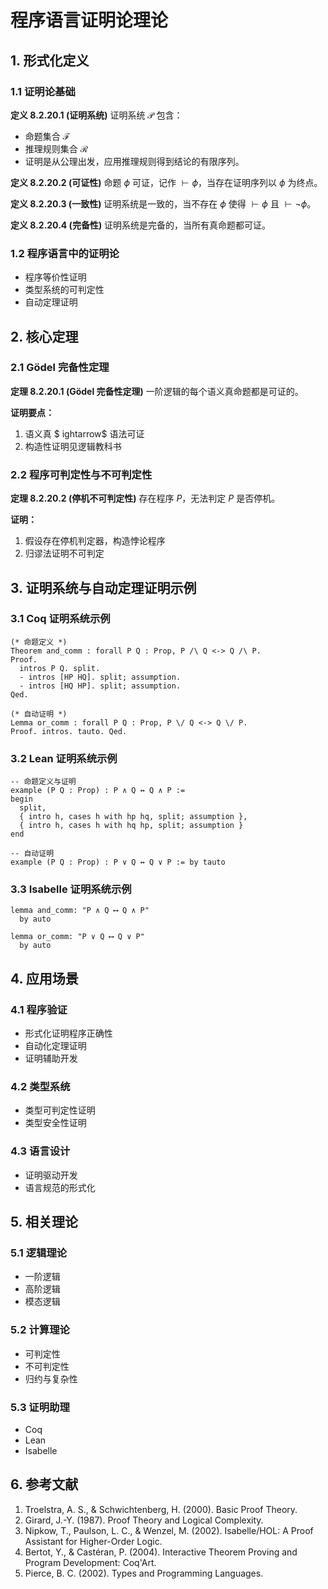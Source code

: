 # 程序语言证明论理论

## 1. 形式化定义

### 1.1 证明论基础

**定义 8.2.20.1 (证明系统)**
证明系统 $\mathcal{P}$ 包含：

- 命题集合 $\mathcal{F}$
- 推理规则集合 $\mathcal{R}$
- 证明是从公理出发，应用推理规则得到结论的有限序列。

**定义 8.2.20.2 (可证性)**
命题 $\phi$ 可证，记作 $\vdash \phi$，当存在证明序列以 $\phi$ 为终点。

**定义 8.2.20.3 (一致性)**
证明系统是一致的，当不存在 $\phi$ 使得 $\vdash \phi$ 且 $\vdash \neg \phi$。

**定义 8.2.20.4 (完备性)**
证明系统是完备的，当所有真命题都可证。

### 1.2 程序语言中的证明论

- 程序等价性证明
- 类型系统的可判定性
- 自动定理证明

## 2. 核心定理

### 2.1 Gödel 完备性定理

**定理 8.2.20.1 (Gödel 完备性定理)**
一阶逻辑的每个语义真命题都是可证的。

**证明要点：**

1. 语义真 $
ightarrow$ 语法可证
2. 构造性证明见逻辑教科书

### 2.2 程序可判定性与不可判定性

**定理 8.2.20.2 (停机不可判定性)**
存在程序 $P$，无法判定 $P$ 是否停机。

**证明：**

1. 假设存在停机判定器，构造悖论程序
2. 归谬法证明不可判定

## 3. 证明系统与自动定理证明示例

### 3.1 Coq 证明系统示例

```coq
(* 命题定义 *)
Theorem and_comm : forall P Q : Prop, P /\ Q <-> Q /\ P.
Proof.
  intros P Q. split.
  - intros [HP HQ]. split; assumption.
  - intros [HQ HP]. split; assumption.
Qed.

(* 自动证明 *)
Lemma or_comm : forall P Q : Prop, P \/ Q <-> Q \/ P.
Proof. intros. tauto. Qed.
```

### 3.2 Lean 证明系统示例

```lean
-- 命题定义与证明
example (P Q : Prop) : P ∧ Q ↔ Q ∧ P :=
begin
  split,
  { intro h, cases h with hp hq, split; assumption },
  { intro h, cases h with hq hp, split; assumption }
end

-- 自动证明
example (P Q : Prop) : P ∨ Q ↔ Q ∨ P := by tauto
```

### 3.3 Isabelle 证明系统示例

```isabelle
lemma and_comm: "P ∧ Q ⟷ Q ∧ P"
  by auto

lemma or_comm: "P ∨ Q ⟷ Q ∨ P"
  by auto
```

## 4. 应用场景

### 4.1 程序验证

- 形式化证明程序正确性
- 自动化定理证明
- 证明辅助开发

### 4.2 类型系统

- 类型可判定性证明
- 类型安全性证明

### 4.3 语言设计

- 证明驱动开发
- 语言规范的形式化

## 5. 相关理论

### 5.1 逻辑理论

- 一阶逻辑
- 高阶逻辑
- 模态逻辑

### 5.2 计算理论

- 可判定性
- 不可判定性
- 归约与复杂性

### 5.3 证明助理

- Coq
- Lean
- Isabelle

## 6. 参考文献

1. Troelstra, A. S., & Schwichtenberg, H. (2000). Basic Proof Theory.
2. Girard, J.-Y. (1987). Proof Theory and Logical Complexity.
3. Nipkow, T., Paulson, L. C., & Wenzel, M. (2002). Isabelle/HOL: A Proof Assistant for Higher-Order Logic.
4. Bertot, Y., & Castéran, P. (2004). Interactive Theorem Proving and Program Development: Coq'Art.
5. Pierce, B. C. (2002). Types and Programming Languages.
